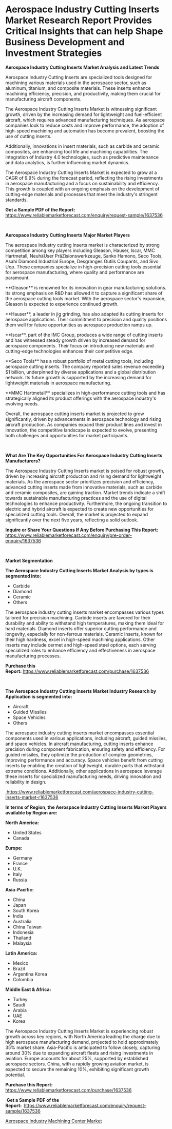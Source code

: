 <p><h1>Aerospace Industry Cutting Inserts Market Research Report Provides Critical Insights that can help Shape Business Development and Investment Strategies</h1></p><p><strong>Aerospace Industry Cutting Inserts Market Analysis and Latest Trends</strong></p>
<p><p>Aerospace Industry Cutting Inserts are specialized tools designed for machining various materials used in the aerospace sector, such as aluminum, titanium, and composite materials. These inserts enhance machining efficiency, precision, and productivity, making them crucial for manufacturing aircraft components. </p><p>The Aerospace Industry Cutting Inserts Market is witnessing significant growth, driven by the increasing demand for lightweight and fuel-efficient aircraft, which requires advanced manufacturing techniques. As aerospace companies look to reduce costs and improve performance, the adoption of high-speed machining and automation has become prevalent, boosting the use of cutting inserts. </p><p>Additionally, innovations in insert materials, such as carbide and ceramic composites, are enhancing tool life and machining capabilities. The integration of Industry 4.0 technologies, such as predictive maintenance and data analytics, is further influencing market dynamics. </p><p>The Aerospace Industry Cutting Inserts Market is expected to grow at a CAGR of 9.9% during the forecast period, reflecting the rising investments in aerospace manufacturing and a focus on sustainability and efficiency. This growth is coupled with an ongoing emphasis on the development of cutting-edge materials and processes that meet the industry's stringent standards. </p></p>
<p><strong>Get a Sample PDF of the Report:&nbsp;</strong> <a href="https://www.reliablemarketforecast.com/enquiry/request-sample/1637536?utm_campaign=2950&utm_medium=2&utm_source=Github&utm_content=ia&utm_term=23032025&utm_id=aerospace-industry-cutting-inserts">https://www.reliablemarketforecast.com/enquiry/request-sample/1637536</a></p>
<p>&nbsp;</p>
<p><strong>Aerospace Industry Cutting Inserts Major Market Players</strong></p>
<p><p>The aerospace industry cutting inserts market is characterized by strong competition among key players including Gleason, Hauser, Iscar, MMC Hartmetall, NeuhäUser PräZisionswerkzeuge, Sanko Hamono, Seco Tools, Asahi Diamond Industrial Europe, Desgranges Outils Coupants, and Sivo Uop. These companies specialize in high-precision cutting tools essential for aerospace manufacturing, where quality and performance are paramount.</p><p>**Gleason** is renowned for its innovation in gear manufacturing solutions. Its strong emphasis on R&D has allowed it to capture a significant share of the aerospace cutting tools market. With the aerospace sector's expansion, Gleason is expected to experience continued growth.</p><p>**Hauser**, a leader in jig grinding, has also adapted its cutting inserts for aerospace applications. Their commitment to precision and quality positions them well for future opportunities as aerospace production ramps up.</p><p>**Iscar**, part of the IMC Group, produces a wide range of cutting inserts and has witnessed steady growth driven by increased demand for aerospace components. Their focus on introducing new materials and cutting-edge technologies enhances their competitive edge.</p><p>**Seco Tools** has a robust portfolio of metal cutting tools, including aerospace cutting inserts. The company reported sales revenue exceeding $1 billion, underpinned by diverse applications and a global distribution network. Its future growth is supported by the increasing demand for lightweight materials in aerospace manufacturing.</p><p>**MMC Hartmetall** specializes in high-performance cutting tools and has strategically aligned its product offerings with the aerospace industry's evolving needs. </p><p>Overall, the aerospace cutting inserts market is projected to grow significantly, driven by advancements in aerospace technology and rising aircraft production. As companies expand their product lines and invest in innovation, the competitive landscape is expected to evolve, presenting both challenges and opportunities for market participants.</p></p>
<p>&nbsp;</p>
<p><strong>What Are The Key Opportunities For Aerospace Industry Cutting Inserts Manufacturers?</strong></p>
<p><p>The Aerospace Industry Cutting Inserts market is poised for robust growth, driven by increasing aircraft production and rising demand for lightweight materials. As the aerospace sector prioritizes precision and efficiency, advanced cutting inserts made from innovative materials, such as carbide and ceramic composites, are gaining traction. Market trends indicate a shift towards sustainable manufacturing practices and the use of digital technologies to enhance productivity. Furthermore, the ongoing transition to electric and hybrid aircraft is expected to create new opportunities for specialized cutting tools. Overall, the market is projected to expand significantly over the next five years, reflecting a solid outlook.</p></p>
<p><strong>Inquire or Share Your Questions If Any Before Purchasing This Report:</strong> <a href="https://www.reliablemarketforecast.com/enquiry/pre-order-enquiry/1637536?utm_campaign=2950&utm_medium=2&utm_source=Github&utm_content=ia&utm_term=23032025&utm_id=aerospace-industry-cutting-inserts">https://www.reliablemarketforecast.com/enquiry/pre-order-enquiry/1637536</a></p>
<p>&nbsp;</p>
<p><strong>Market Segmentation</strong></p>
<p><strong>The Aerospace Industry Cutting Inserts Market Analysis by types is segmented into:</strong></p>
<p><ul><li>Carbide</li><li>Diamond</li><li>Ceramic</li><li>Others</li></ul></p>
<p><p>The aerospace industry cutting inserts market encompasses various types tailored for precision machining. Carbide inserts are favored for their durability and ability to withstand high temperatures, making them ideal for hard materials. Diamond inserts offer superior cutting performance and longevity, especially for non-ferrous materials. Ceramic inserts, known for their high hardness, excel in high-speed machining applications. Other inserts may include cermet and high-speed steel options, each serving specialized roles to enhance efficiency and effectiveness in aerospace manufacturing processes.</p></p>
<p><strong>Purchase this Report:&nbsp;</strong><a href="https://www.reliablemarketforecast.com/purchase/1637536?utm_campaign=2950&utm_medium=2&utm_source=Github&utm_content=ia&utm_term=23032025&utm_id=aerospace-industry-cutting-inserts">https://www.reliablemarketforecast.com/purchase/1637536</a></p>
<p>&nbsp;</p>
<p><strong>The Aerospace Industry Cutting Inserts Market Industry Research by Application is segmented into:</strong></p>
<p><ul><li>Aircraft</li><li>Guided Missiles</li><li>Space Vehicles</li><li>Others</li></ul></p>
<p><p>The aerospace industry cutting inserts market encompasses essential components used in various applications, including aircraft, guided missiles, and space vehicles. In aircraft manufacturing, cutting inserts enhance precision during component fabrication, ensuring safety and efficiency. For guided missiles, they optimize the production of complex geometries, improving performance and accuracy. Space vehicles benefit from cutting inserts by enabling the creation of lightweight, durable parts that withstand extreme conditions. Additionally, other applications in aerospace leverage these inserts for specialized manufacturing needs, driving innovation and reliability in design.</p></p>
<p><a href="https://www.reliablemarketforecast.com/aerospace-industry-cutting-inserts-market-r1637536?utm_campaign=2950&utm_medium=2&utm_source=Github&utm_content=ia&utm_term=23032025&utm_id=aerospace-industry-cutting-inserts">&nbsp;https://www.reliablemarketforecast.com/aerospace-industry-cutting-inserts-market-r1637536</a></p>
<p><strong>In terms of Region, the Aerospace Industry Cutting Inserts Market Players available by Region are:</strong></p>
<p>
    <p> <strong> North America: </strong>
        <ul>
            <li>United States</li>
            <li>Canada</li>
        </ul>
        </p> 
    <p> <strong> Europe: </strong>
        <ul>
            <li>Germany</li>
            <li>France</li>
            <li>U.K.</li>
            <li>Italy</li>
            <li>Russia</li>
        </ul>
        </p> 
    <p> <strong> Asia-Pacific: </strong>
        <ul>
            <li>China</li>
            <li>Japan</li>
            <li>South Korea</li>
            <li>India</li>
            <li>Australia</li>
            <li>China Taiwan</li>
            <li>Indonesia</li>
            <li>Thailand</li>
            <li>Malaysia</li>
        </ul>
        </p> 
    <p> <strong> Latin America: </strong>
        <ul>
            <li>Mexico</li>
            <li>Brazil</li>
            <li>Argentina Korea</li>
            <li>Colombia</li>
        </ul>
        </p> 
    <p> <strong> Middle East & Africa: </strong>
        <ul>
            <li>Turkey</li>
            <li>Saudi</li>
            <li>Arabia</li>
            <li>UAE</li>
            <li>Korea</li>
        </ul>
    </p>
    </p>
<p><p>The Aerospace Industry Cutting Inserts Market is experiencing robust growth across key regions, with North America leading the charge due to high aerospace manufacturing demand, projected to hold approximately 35% market share. Asia-Pacific is anticipated to follow closely, capturing around 30% due to expanding aircraft fleets and rising investments in aviation. Europe accounts for about 25%, supported by established aerospace sectors. China, with a rapidly growing aviation market, is expected to secure the remaining 10%, exhibiting significant growth potential.</p></p>
<p><strong>Purchase this Report: </strong><a href="https://www.reliablemarketforecast.com/purchase/1637536?utm_campaign=2950&utm_medium=2&utm_source=Github&utm_content=ia&utm_term=23032025&utm_id=aerospace-industry-cutting-inserts">https://www.reliablemarketforecast.com/purchase/1637536</a></p>
<p>&nbsp;<strong>Get a Sample PDF of the Report:&nbsp;&nbsp;</strong><a href="https://www.reliablemarketforecast.com/enquiry/request-sample/1637536?utm_campaign=2950&utm_medium=2&utm_source=Github&utm_content=ia&utm_term=23032025&utm_id=aerospace-industry-cutting-inserts">https://www.reliablemarketforecast.com/enquiry/request-sample/1637536</a></p>
<p><strong></strong></p>
<p><p><a href="https://github.com/ravenecashe/Market-Research-Report-List-1/blob/main/aerospace-industry-machining-center-market.md?utm_campaign=2950&utm_medium=2&utm_source=Github&utm_content=ia&utm_term=23032025&utm_id=aerospace-industry-cutting-inserts">Aerospace Industry Machining Center Market</a></p></p>